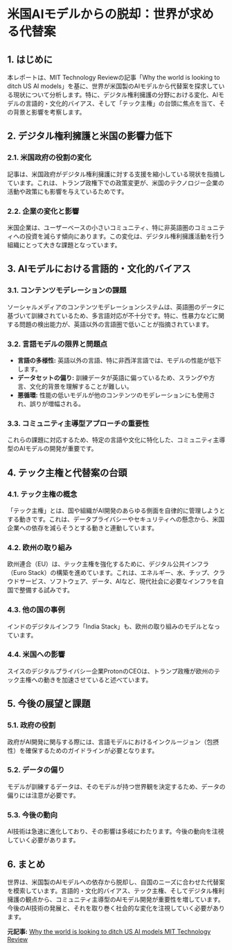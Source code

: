 # 米国AIモデルからの脱却：世界が求める代替案

## 1. はじめに

本レポートは、MIT Technology Reviewの記事「Why the world is looking to ditch US AI models」を基に、世界が米国製のAIモデルから代替案を探求している現状について分析します。特に、デジタル権利擁護の分野における変化、AIモデルの言語的・文化的バイアス、そして「テック主権」の台頭に焦点を当て、その背景と影響を考察します。

## 2. デジタル権利擁護と米国の影響力低下

### 2.1. 米国政府の役割の変化

記事は、米国政府がデジタル権利擁護に対する支援を縮小している現状を指摘しています。これは、トランプ政権下での政策変更が、米国のテクノロジー企業の活動や政策にも影響を与えているためです。

### 2.2. 企業の変化と影響

米国企業は、ユーザーベースの小さいコミュニティ、特に非英語圏のコミュニティへの投資を減らす傾向にあります。この変化は、デジタル権利擁護活動を行う組織にとって大きな課題となっています。

## 3. AIモデルにおける言語的・文化的バイアス

### 3.1. コンテンツモデレーションの課題

ソーシャルメディアのコンテンツモデレーションシステムは、英語圏のデータに基づいて訓練されているため、多言語対応が不十分です。特に、性暴力などに関する問題の検出能力が、英語以外の言語圏で低いことが指摘されています。

### 3.2. 言語モデルの限界と問題点

* **言語の多様性:** 英語以外の言語、特に非西洋言語では、モデルの性能が低下します。
* **データセットの偏り:** 訓練データが英語に偏っているため、スラングや方言、文化的背景を理解することが難しい。
* **悪循環:** 性能の低いモデルが他のコンテンツのモデレーションにも使用され、誤りが増幅される。

### 3.3. コミュニティ主導型アプローチの重要性

これらの課題に対応するため、特定の言語や文化に特化した、コミュニティ主導型のAIモデルの開発が重要です。

## 4. テック主権と代替案の台頭

### 4.1. テック主権の概念

「テック主権」とは、国や組織がAI開発のあらゆる側面を自律的に管理しようとする動きです。これは、データプライバシーやセキュリティへの懸念から、米国企業への依存を減らそうとする動きと連動しています。

### 4.2. 欧州の取り組み

欧州連合（EU）は、テック主権を強化するために、デジタル公共インフラ（Euro Stack）の構築を進めています。これは、エネルギー、水、チップ、クラウドサービス、ソフトウェア、データ、AIなど、現代社会に必要なインフラを自国で整備する試みです。

### 4.3. 他の国の事例

インドのデジタルインフラ「India Stack」も、欧州の取り組みのモデルとなっています。

### 4.4. 米国への影響

スイスのデジタルプライバシー企業ProtonのCEOは、トランプ政権が欧州のテック主権への動きを加速させていると述べています。

## 5. 今後の展望と課題

### 5.1. 政府の役割

政府がAI開発に関与する際には、言語モデルにおけるインクルージョン（包摂性）を確保するためのガイドラインが必要となります。

### 5.2. データの偏り

モデルが訓練するデータは、そのモデルが持つ世界観を決定するため、データの偏りには注意が必要です。

### 5.3. 今後の動向

AI技術は急速に進化しており、その影響は多岐にわたります。今後の動向を注視していく必要があります。

## 6. まとめ

世界は、米国製のAIモデルへの依存から脱却し、自国のニーズに合わせた代替案を模索しています。言語的・文化的バイアス、テック主権、そしてデジタル権利擁護の観点から、コミュニティ主導型のAIモデル開発が重要性を増しています。今後のAI技術の発展と、それを取り巻く社会的な変化を注視していく必要があります。


**元記事:** [Why the world is looking to ditch US AI models MIT Technology Review](https://www.technologyreview.com/2025/03/25/1113696/why-the-world-is-looking-to-ditch-us-ai-models/)